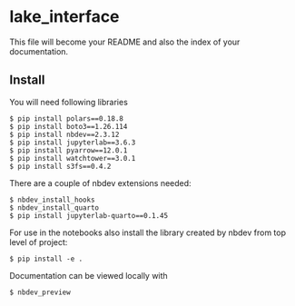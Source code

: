 # lake_interface

<!-- WARNING: THIS FILE WAS AUTOGENERATED! DO NOT EDIT! -->

This file will become your README and also the index of your
documentation.

## Install

You will need following libraries

``` console
$ pip install polars==0.18.8
$ pip install boto3==1.26.114
$ pip install nbdev==2.3.12
$ pip install jupyterlab==3.6.3
$ pip install pyarrow==12.0.1
$ pip install watchtower==3.0.1
$ pip install s3fs==0.4.2
```

There are a couple of nbdev extensions needed:

``` console
$ nbdev_install_hooks
$ nbdev_install_quarto
$ pip install jupyterlab-quarto==0.1.45
```

For use in the notebooks also install the library created by nbdev from
top level of project:

``` console
$ pip install -e .
```

Documentation can be viewed locally with

``` console
$ nbdev_preview
```
